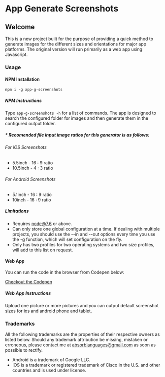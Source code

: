 # App Generate Screenshots
## Welcome

This is a new project built for the purpose of providing a quick method to generate images for the different sizes and orientations for major app platforms.
The original version will run primarily as a web app using Javascript.

### Usage
#### NPM Installation

`npm i -g app-g-screenshots`

##### NPM Instructions
Type `app-g-screenshots -h` for a list of commands. The app is designed to search the configured folder for images and then generate them in the configured output folder.

##### * Recomended file input image ratios for this generator is as follows:
###### For iOS Screenshots
* 5.5inch  - 16 : 9 ratio
* 10.5inch - 4 : 3 ratio
###### For Android Screenshots
* 5.1inch  - 16 : 9 ratio
* 10inch   - 16 : 9 ratio

##### Limitations
* Requires node@7.6 or above.
* Can only store one global configuration at a time. If dealing with multiple projects, you should use the --in and --out options every time you use the -g function, which will set configuration on the fly.
* Only has two profiles for two operating systems and two size profiles, will add to this list on request.

#### Web App
You can run the code in the browser from Codepen below:

[Checkout the Codepen](https://codepen.io/crushingcodes/pen/bZRpKJ#)

##### Web App Instructions
Upload one picture or more pictures and you can output default screenshot sizes for ios and android phone and tablet.

### Trademarks
All the following trademarks are the properties of their respective owners as listed below. Should any trademark attribution be missing, mistaken or erroneous, please contact me at absorblanguages@gmail.com as soon as possible to rectify.

* Android is a trademark of Google LLC.
* IOS is a trademark or registered trademark of Cisco in the U.S. and other countries and is used under license.
